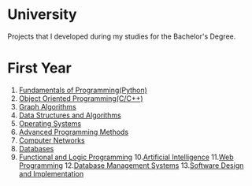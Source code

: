 # University

Projects that I developed during my studies for the Bachelor's Degree.

# First Year

1. <a href="https://github.com/GeorgeDanicico/Fundamentals-of-Programming-Year1">Fundamentals of Programming(Python) </a>
2. <a href="https://github.com/GeorgeDanicico/Object-Oriented-Programming-Year1">Object Oriented Programming(C/C++) </a>
3. <a href="https://github.com/GeorgeDanicico/Graph-Algorithms-Year1">Graph Algorithms </a>
4. <a href="https://github.com/GeorgeDanicico/Data-Structures-and-Algorithms-Year1">Data Structures and Algorithms </a>
5. <a href="https://github.com/GeorgeDanicico/Operating-Systems"> Operating Systems </a>
6. <a href="https://github.com/GeorgeDanicico/Advanced-Programming-Methods-Year2">Advanced Programming Methods </a>
7. <a href="https://github.com/GeorgeDanicico/Computer_Networks_Year2">Computer Networks </a>
8. <a href="https://github.com/GeorgeDanicico/Databases-Year2">Databases </a>
9. <a href="https://github.com/GeorgeDanicico/Functional-and-Logic-Programming_Year2">Functional and Logic Programming</a>
10.<a href="https://github.com/GeorgeDanicico/Artificial-Intelligence-Year2">Artificial Intelligence</a>
11.<a href="https://github.com/GeorgeDanicico/Web-Programming-Year2">Web Programming</a>
12.<a href="https://github.com/GeorgeDanicico/Database-Management-Systems-Year2">Database Management Systems</a>
13.<a href="https://github.com/GeorgeDanicico/SDI-Year2">Software Design and Implementation</a>


